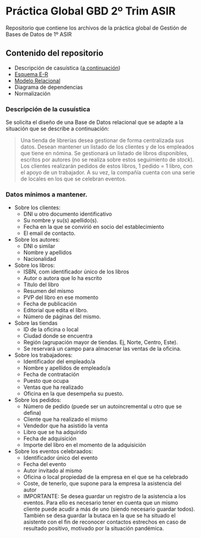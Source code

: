 # Práctica Global GBD 2º Trim ASIR
Repositorio que contiene los archivos de la práctica global de Gestión de Bases de Datos de 1º ASIR

## Contenido del repositorio
 - Descripción de casuística ([a continuación](#descripción-de-la-cusuística))
 - [Esquema E-R](https://github.com/gonzaleztroyano/asir1-gbd-practicaglobal/raw/main/DiagramaEntidadRelacion.png)
 - [Modelo Relacional](./ModeloRelacional.pdf)
 - Diagrama de dependencias
 - Normalización

### Descripción de la cusuística
Se solicita el diseño de una Base de Datos relacional que se adapte a la situación que se describe a continuación:
> Una tienda de librerías desea gestionar de forma centralizada sus datos. 
> Desean mantener un listado de los clientes y de los empleados que tiene en nómina. Se gestionará un listado de libros disponibles, escritos por autores (no se realiza sobre estos seguimiento de *stock*). Los clientes realizarán pedidos de estos libros, 1 pedido = 1 libro, con el apoyo de un trabajador. 
> A su vez, la compañía cuenta con una serie de locales en los que se celebran eventos. 

### Datos mínimos a mantener.
 - Sobre los clientes:
   - DNI u otro documento identificativo
   - Su nombre y su(s) apellido(s).
   - Fecha en la que se convirió en socio del establecimiento
   - El email de contacto.
 - Sobre los autores:
   - DNI o similar
   - Nombre y apellidos
   - Nacionalidad
- Sobre los libros:
  - ISBN, com identificador único de los libros
  - Autor o autora que lo ha escrito
  - Título del libro
  - Resumen del mismo
  - PVP del libro en ese momento
  - Fecha de publicación
  - Editorial que edita el libro. 
  - Número de páginas del mismo.
- Sobre las tiendas
  - ID de la oficina o local
  - Ciudad donde se encuentra
  - Región (agrupación mayor de tiendas. Ej, Norte, Centro, Este).
  - Se reservará un campo para almacenar las ventas de la oficina.
- Sobre los trabajadores:
  - Identificador del empleado/a
  - Nombre y apellidos de empleado/a
  - Fecha de contratación
  - Puesto que ocupa
  - Ventas que ha realizado
  - Oficina en la que desempeña su puesto. 
- Sobre los pedidos:
  - Número de pedido (puede ser un autoincremental u otro que se defina)
  - Cliente que ha realizado el mismo
  - Vendedor que ha asistido la venta
  - Libro que se ha adquirido
  - Fecha de adquisición
  - Importe del libro en el momento de la adquisición
- Sobre los eventos celebraados:
  - Identificador único del evento
  - Fecha del evento
  - Autor invitado al mismo
  - Oficina o local propiedad de la empresa en el que se ha celebrado
  - Coste, de tenerlo, que supone para la empresa la asistencia del autor
  - IMPORTANTE: Se desea guardar un registro de la asistencia a los eventos. Para ello es necesario tener en cuenta que un mismo cliente puede acudir a más de uno (siendo necesario guardar todos). También se desa guardar la butaca en la que se ha situado el asistente con el fin de reconocer contactos estrechos en caso de resultado positivo, motivado por la situación pandémica.  



